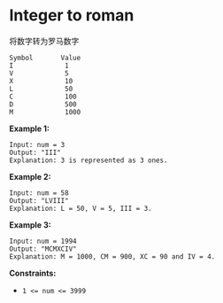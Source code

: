# Integer to roman
将数字转为罗马数字
```
Symbol       Value
I             1
V             5
X             10
L             50
C             100
D             500
M             1000
```

**Example 1:**

```
Input: num = 3
Output: "III"
Explanation: 3 is represented as 3 ones.
```

**Example 2:**

```
Input: num = 58
Output: "LVIII"
Explanation: L = 50, V = 5, III = 3.
```

**Example 3:**

```
Input: num = 1994
Output: "MCMXCIV"
Explanation: M = 1000, CM = 900, XC = 90 and IV = 4.
```

 

**Constraints:**

- `1 <= num <= 3999`
